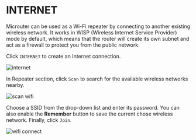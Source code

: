 # INTERNET

Microuter can be used as a Wi-Fi repeater by connecting to another existing wireless network. It works in WISP (Wireless Internet Service Provider) mode by default, which means that the router will create its own subnet and act as a firewall to protect you from the public network.



Click `INTERNET` to create an Internet connection.

![internet](https://static.gl-inet.com/docs/en/3/setup/microuter/internet/internet.jpg)

  

In Repeater section, click `Scan` to search for the available wireless networks nearby.

![scan wifi](https://static.gl-inet.com/docs/en/3/setup/microuter/internet/wisp1.jpg)



Choose a SSID from the drop-down list and enter its password. You can also enable the **Remember** button to save the current chose wireless network. Finally, click `Join`.

![wifi connect](https://static.gl-inet.com/docs/en/3/setup/microuter/internet/wisp2.jpg)
